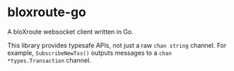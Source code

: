 # bloxroute-go

A bloXroute websocket client written in Go.

This library provides typesafe APIs, not just a raw `chan string` channel. For example, `SubscribeNewTxs()` outputs messages to a `chan *types.Transaction` channel.
